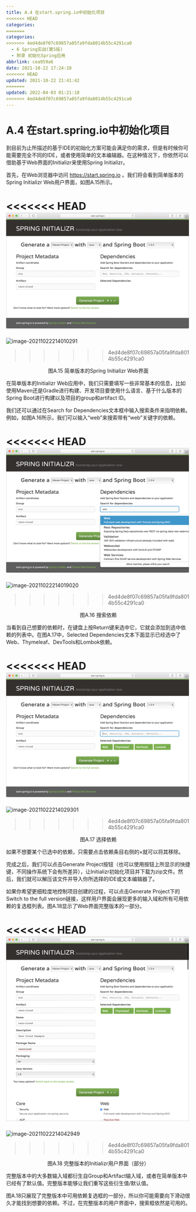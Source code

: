 ```yaml
---
title: A.4 在start.spring.io中初始化项目
<<<<<<< HEAD
categories:
=======
categories: 
>>>>>>> 4ed4de8f07c69857a05fa9fda8014b55c4291ca0
  - 6 Spring实战(第5版)
  - 附录 初始化Spring应用
abbrlink: cea959a6
date: 2021-10-22 17:24:18
<<<<<<< HEAD
updated: 2021-10-22 21:41:42
=======
updated: 2022-04-03 01:21:18
>>>>>>> 4ed4de8f07c69857a05fa9fda8014b55c4291ca0
---
```

# A.4 在start.spring.io中初始化项目
到目前为止所描述的基于IDE的初始化方案可能会满足你的需求，但是有时候你可能需要完全不同的IDE，或者使用简单的文本编辑器。在这种情况下，你依然可以借助基于Web界面的Initializr来使用Spring Initializr。

首先，在Web浏览器中访问 https://start.spring.io 。我们将会看到简单版本的Spring Initializr Web用户界面，如图A.15所示。

<<<<<<< HEAD
![image-20211022214010291](https://raw.githubusercontent.com/lanlan2017/images/master/Blog/Sum/20211022214010.png)
=======
![image-20211022214010291](https://gitee.com/XiaoLan223/images/raw/master/Blog/Sum/20211022214010.png)
>>>>>>> 4ed4de8f07c69857a05fa9fda8014b55c4291ca0

<center>图A.15 简单版本的Spring Initializr Web界面</center>

在简单版本的Initializr Web应用中，我们只需要填写一些非常基本的信息，比如使用Maven还是Gradle进行构建、开发项目要使用什么语言、基于什么版本的Spring Boot进行构建以及项目的group和artifact ID。

我们还可以通过在Search for Dependencies文本框中输入搜索条件来指明依赖。例如，如图A.16所示，我们可以输入“web”来搜索带有“web”关键字的依赖。

<<<<<<< HEAD
![image-20211022214019020](https://raw.githubusercontent.com/lanlan2017/images/master/Blog/Sum/20211022214019.png)
=======
![image-20211022214019020](https://gitee.com/XiaoLan223/images/raw/master/Blog/Sum/20211022214019.png)
>>>>>>> 4ed4de8f07c69857a05fa9fda8014b55c4291ca0

<center>图A.16 搜索依赖</center>

当看到自己想要的依赖时，在键盘上按Return键来选中它，它就会添加到选中依赖的列表中。在图A.17中，Selected Dependencies文本下面显示已经选中了Web、Thymeleaf、DevTools和Lombok依赖。

<<<<<<< HEAD
![image-20211022214029301](https://raw.githubusercontent.com/lanlan2017/images/master/Blog/Sum/20211022214029.png)
=======
![image-20211022214029301](https://gitee.com/XiaoLan223/images/raw/master/Blog/Sum/20211022214029.png)
>>>>>>> 4ed4de8f07c69857a05fa9fda8014b55c4291ca0

<center>图A.17 选择依赖</center>

如果不想要某个已选中的依赖，只需要点击依赖条目右侧的×就可以将其移除。

完成之后，我们可以点击Generate Project按钮（也可以使用按钮上所显示的快捷键，不同操作系统下会有所差异），让Initializr初始化项目并下载为zip文件。然后，我们就可以解压该文件并导入你所选择的IDE或文本编辑器了。

如果你希望更细粒度地控制项目创建的过程，可以点击Generate Project下的Switch to the full version链接，这样用户界面会展现更多的输入域和所有可用依赖的复选框列表。图A.18显示了Web界面完整版本的一部分。

<<<<<<< HEAD
![image-20211022214042949](https://raw.githubusercontent.com/lanlan2017/images/master/Blog/Sum/20211022214043.png)
=======
![image-20211022214042949](https://gitee.com/XiaoLan223/images/raw/master/Blog/Sum/20211022214043.png)
>>>>>>> 4ed4de8f07c69857a05fa9fda8014b55c4291ca0

<center>图A.18 完整版本的Initializr用户界面（部分）</center>

完整版本中的大多数输入域都衍生自Group和Artifact输入域，或者在简单版本中已经有了默认值。完整版本能够让我们重写这些衍生值/默认值。

图A.18只展现了完整版本中可用依赖复选框的一部分，所以你可能需要向下滑动很久才能找到想要的依赖。不过，在完整版本的用户界面中，搜索框依然是可用的。


